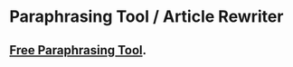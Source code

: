 # Paraphrasing Tool / Article Rewriter

## [Free Paraphrasing Tool](https://websymphony.net/paraphrasing-tool).
